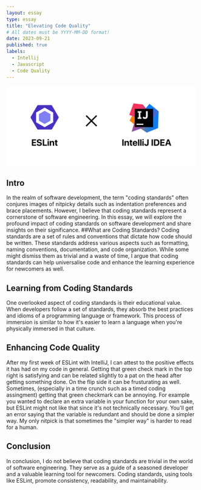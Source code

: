```yaml
---
layout: essay
type: essay
title: "Elevating Code Quality"
# All dates must be YYYY-MM-DD format!
date: 2023-09-21
published: true
labels:
  - Intellij
  - Javascript
  - Code Quality
---
```


<img width="500px" class="rounded float-start pe-4" src="../img/esLint.png">

## Intro
In the realm of software development, the term "coding standards" often conjures images of nitpicky details such as indentation preferences and brace placements. However, I believe that coding standards represent a cornerstone of software engineering.  In this essay, we will explore the profound impact of coding standards on software development and share insights on their significance.
##What are Coding Standards?
Coding standards are a set of rules and conventions that dictate how code should be written. These standards address various aspects such as formatting, naming conventions, documentation, and code organization. While some might dismiss them as trivial and a waste of time, I argue that coding standards can help universalise code and enhance the learning experience for newcomers as well.
## Learning from Coding Standards
One overlooked aspect of coding standards is their educational value. When developers follow a set of standards, they absorb the best practices and idioms of a programming language or framework. This process of immersion is similar to how it's easier to learn a language when you're physically immersed in that culture.
## Enhancing Code Quality
After my first week of ESLint with IntelliJ, I can attest to the positive effects it has had on my code in general. Getting that green check mark in the top right is satisfying and can be related slightly to a pat on the head after getting something done. On the flip side it can be frusturating as well. Sometimes, (especially in a time crunch such as a timed coding assingment) getting that green checkmark can be annoying. For example you wanted to declare an extra variable in your function for your own sake, but ESLint might not like that since it's not technically necessary. You'll get an error saying that the variable is redundant and should be done a simpler way. My only nitpick is that sometimes the "simpler way" is harder to read for a human.
## Conclusion
In conclusion, I do not believe that coding standards are trivial in the world of software engineering. They serve as a guide of a seasoned developer and a valuable learning tool for newcomers. Coding standards, using tools like ESLint, promote consistency, readability, and maintainability.
